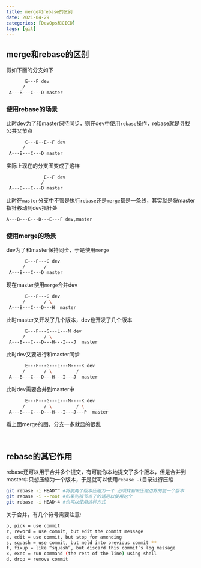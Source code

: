 ```yaml
---
title: merge和rebase的区别
date: 2021-04-29
categories: [DevOps和CICD]
tags: [git]
---
```


## merge和rebase的区别

假如下面的分支如下

```bash
       E---F dev
      /
 A---B---C---D master
```

### 使用rebase的场景

此时dev为了和master保持同步，则在dev中使用`rebase`操作，rebase就是寻找公共父节点

```bash
       C---D--E--F dev
      /
 A---B---C---D master
```

实际上现在的分支图变成了这样

```bash
       		  E--F dev
      		 /
 A---B---C---D master
```

此时在`master`分支中不管是执行`rebase`还是`merge`都是一条线，其实就是将master指针移动到dev指针处

```bash
A---B---C---D---E---F dev,master
```

### 使用merge的场景

dev为了和master保持同步，于是使用`merge`

```bash
       E---F---G dev
      /		  /
 A---B---C---D master
```

现在master使用`merge`合并dev

```bash
       E---F---G dev
      /		  / \
 A---B---C---D---H  master
```

此时master又开发了几个版本，dev也开发了几个版本

```bash
       E---F---G---L---M dev
      /		  / \
 A---B---C---D---H---I---J  master
```

此时dev又要进行和master同步

```bash
       E---F---G---L---M----K dev
      /		  / \		  /
 A---B---C---D---H---I---J  master
```

此时dev需要合并到master中

```bash
       E---F---G---L---M----K dev
      /		  / \		  / \
 A---B---C---D---H---I---J---P  master
```

看上面merge的图，分支一多就显的很乱

​     

## rebase的其它作用

rebase还可以用于合并多个提交，有可能你本地提交了多个版本，但是合并到master中只想压缩为一个版本，于是就可以使用`rebase -i`目录进行压缩

```bash
git rebase -i HEAD^^ #将前两个版本压缩为一个 必须找到带压缩边界的前一个版本
git rebase -i --root #如果到根节点了的话可以使用这个
git rebase -i HEAD~4 #也可以使用这种方式
```

关于合并，有几个符号需要注意:

```bash
p, pick = use commit
r, reword = use commit, but edit the commit message
e, edit = use commit, but stop for amending
s, squash = use commit, but meld into previous commit **
f, fixup = like “squash”, but discard this commit’s log message
x, exec = run command (the rest of the line) using shell
d, drop = remove commit
```

